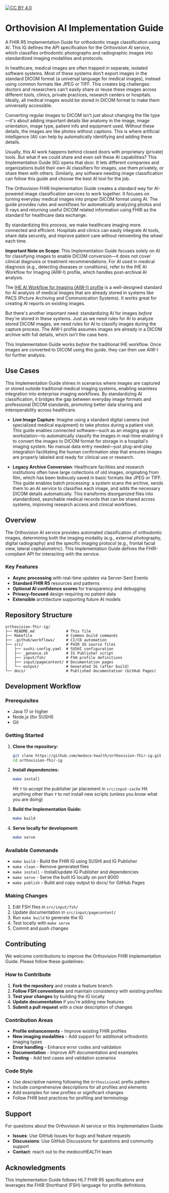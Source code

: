 [![CC BY 4.0][cc-by-shield]][cc-by]

[cc-by]: http://creativecommons.org/licenses/by/4.0/
[cc-by-shield]: https://img.shields.io/badge/License-CC%20BY%204.0-lightgrey.svg


# Orthovision AI Implementation Guide

A FHIR R5 Implementation Guide for orthodontic image classification using AI. This IG defines the API specification for the Orthovision AI service, which classifies orthodontic photographs and radiographic images into standardized imaging modalities and protocols.

In healthcare, medical images are often trapped in separate, isolated software systems. Most of these systems don't export images in the standard DICOM format (a universal language for medical images), instead using common formats like JPEG or TIFF. This creates big challenges: doctors and researchers can't easily share or reuse these images across different tools, clinics, private practices, research centers or hospitals. Ideally, all medical images would be stored in DICOM format to make them universally accessible.

Converting regular images to DICOM isn't just about changing the file type—it's about adding important details like anatomy in the image, image orientation, image type, patient info and equipment used. Without these details, the images are like photos without captions. This is where artificial intelligence (AI) can help by automatically identifying and adding these details.

Usually, this AI work happens behind closed doors with proprietary (private) tools. But what if we could share and even sell these AI capabilities? This Implementation Guide (IG) opens that door. It lets different companies and organizations build their own AI classifiers for images, use them privately, or share them with others. Similarly, any software needing image classification can follow this guide and choose the best AI tool for the job.

The Orthovision FHIR Implementation Guide creates a standard way for AI-powered image classification services to work together. It focuses on turning everyday medical images into proper DICOM format using AI. The guide provides rules and workflows for automatically analyzing photos and X-rays and returning useful DICOM related information using FHIR as the standard for healthcare data exchange.

By standardizing this process, we make healthcare imaging more connected and efficient. Hospitals and clinics can easily integrate AI tools, share data securely, and improve patient care without reinventing the wheel each time.

**Important Note on Scope**: This Implementation Guide focuses solely on AI for classifying images to enable DICOM conversion—it does not cover clinical diagnosis or treatment recommendations. For AI used in medical diagnosis (e.g., detecting diseases or conditions), refer to the IHE AI Workflow for Imaging (AIW-I) profile, which handles post-archival AI analysis.

The [IHE AI Workflow for Imaging (AIW-I) profile](https://profiles.ihe.net/RAD/AIW-I/) is a well-designed standard for AI analysis of medical images that are already stored in systems like PACS (Picture Archiving and Communication Systems). It works great for creating AI reports on existing images.

But there's another important need: standardizing AI for images *before* they're stored in these systems. Just as we need rules for AI to analyze stored DICOM images, we need rules for AI to classify images during the capture process. The AIW-I profile assumes images are already in a DICOM archive with full details, which isn't the case here.

This Implementation Guide works *before* the traditional IHE workflow. Once images are converted to DICOM using this guide, they can then use AIW-I for further analysis.

## Use Cases

This Implementation Guide shines in scenarios where images are captured or stored outside traditional medical imaging systems, enabling seamless integration into enterprise imaging workflows. By standardizing AI classification, it bridges the gap between everyday image formats and professional DICOM standards, promoting better data sharing and interoperability across healthcare.

- **Live Image Capture**: Imagine using a standard digital camera (not specialized medical equipment) to take photos during a patient visit. This guide enables connected software—such as an imaging app or workstation—to automatically classify the images in real-time enabling it to convert the images to DICOM format for storage in a hospital's imaging system. No manual data entry needed—just plug-and-play integration facilitating the human confirmation step that ensures images are properly labeled and ready for clinical use or research.
  
- **Legacy Archive Conversion**: Healthcare facilities and research institutions often have large collections of old images, originating from film, which has been tediously saved in basic formats like JPEG or TIFF. This guide enables batch processing: a system scans the archive, sends them to an AI service to classifies each image, and adds the necessary DICOM details automatically. This transforms disorganized files into standardized, searchable medical records that can be shared across systems, improving research access and clinical workflows.

## Overview

The Orthovision AI service provides automated classification of orthodontic images, determining both the imaging modality (e.g., external photography, digital radiography) and the specific imaging protocol (e.g., frontal facial view, lateral cephalometric). This Implementation Guide defines the FHIR-compliant API for interacting with the service.

### Key Features

- **Async processing** with real-time updates via Server-Sent Events
- **Standard FHIR R5** resources and patterns
- **Optional AI confidence scores** for transparency and debugging
- **Privacy-focused** design requiring no patient data
- **Extensible** architecture supporting future AI models

## Repository Structure

```
orthovision-fhir-ig/
├── README.md              # This file
├── Makefile               # Common build commands
├── .github/workflows/     # CI/CD automation
├── src/                   # FHIR IG source files
│   ├── sushi-config.yaml  # SUSHI configuration
│   ├── _genonce.sh        # IG Publisher script
│   ├── input/fsh/         # FSH profile definitions
│   ├── input/pagecontent/ # Documentation pages
│   └── output/            # Generated IG (after build)
└── docs/                  # Published documentation (GitHub Pages)
```

## Development Workflow

### Prerequisites

- Java 17 or higher
- Node.js (for SUSHI)
- Git

### Getting Started

1. **Clone the repository:**
   ```bash
   git clone https://github.com/medoco-health/orthovision-fhir-ig.git
   cd orthovision-fhir-ig
   ```

2. **Install dependencies:**
   ```bash
   make install
   ```
   Hit `Y` to accept the publisher jar placement in `src/input-cache`
   Hit anything other than `Y` to not install new scripts (unless you know what you are doing)

3. **Build the Implementation Guide:**
   ```bash
   make build
   ```

4. **Serve locally for development:**
   ```bash
   make serve
   ```

### Available Commands

- `make build` - Build the FHIR IG using SUSHI and IG Publisher
- `make clean` - Remove generated files
- `make install` - Install/update IG Publisher and dependencies
- `make serve` - Serve the built IG locally on port 8000
- `make publish` - Build and copy output to docs/ for GitHub Pages

### Making Changes

1. Edit FSH files in `src/input/fsh/`
2. Update documentation in `src/input/pagecontent/`
3. Run `make build` to generate the IG
4. Test locally with `make serve`
5. Commit and push changes


## Contributing

We welcome contributions to improve the Orthovision FHIR Implementation Guide. Please follow these guidelines:

### How to Contribute

1. **Fork the repository** and create a feature branch
2. **Follow FSH conventions** and maintain consistency with existing profiles
3. **Test your changes** by building the IG locally
4. **Update documentation** if you're adding new features
5. **Submit a pull request** with a clear description of changes

### Contribution Areas

- **Profile enhancements** - Improve existing FHIR profiles
- **New imaging modalities** - Add support for additional orthodontic imaging types
- **Error handling** - Enhance error codes and validation
- **Documentation** - Improve API documentation and examples
- **Testing** - Add test cases and validation scenarios

### Code Style

- Use descriptive naming following the `OrthovisionAI` prefix pattern
- Include comprehensive descriptions for all profiles and elements
- Add examples for new profiles or significant changes
- Follow FHIR best practices for profiling and terminology

## Support

For questions about the Orthovision AI service or this Implementation Guide:

- **Issues**: Use GitHub Issues for bugs and feature requests
- **Discussions**: Use GitHub Discussions for questions and community support
- **Contact**: reach out to the medocoHEALTH team

## Acknowledgments

This Implementation Guide follows HL7 FHIR R5 specifications and leverages the FHIR Shorthand (FSH) language for profile definitions.
